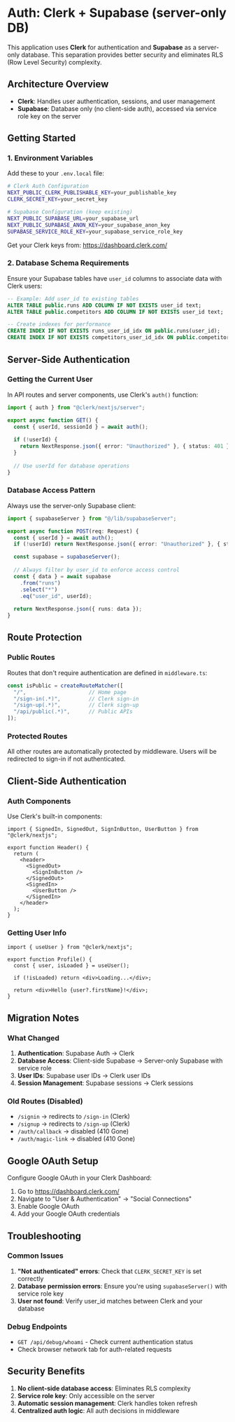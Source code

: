# Auth: Clerk + Supabase (server-only DB)

This application uses **Clerk** for authentication and **Supabase** as a server-only database. This separation provides better security and eliminates RLS (Row Level Security) complexity.

## Architecture Overview

- **Clerk**: Handles user authentication, sessions, and user management
- **Supabase**: Database only (no client-side auth), accessed via service role key on the server

## Getting Started

### 1. Environment Variables

Add these to your `.env.local` file:

```bash
# Clerk Auth Configuration
NEXT_PUBLIC_CLERK_PUBLISHABLE_KEY=your_publishable_key
CLERK_SECRET_KEY=your_secret_key

# Supabase Configuration (keep existing)
NEXT_PUBLIC_SUPABASE_URL=your_supabase_url
NEXT_PUBLIC_SUPABASE_ANON_KEY=your_supabase_anon_key
SUPABASE_SERVICE_ROLE_KEY=your_supabase_service_role_key
```

Get your Clerk keys from: https://dashboard.clerk.com/

### 2. Database Schema Requirements

Ensure your Supabase tables have `user_id` columns to associate data with Clerk users:

```sql
-- Example: Add user_id to existing tables
ALTER TABLE public.runs ADD COLUMN IF NOT EXISTS user_id text;
ALTER TABLE public.competitors ADD COLUMN IF NOT EXISTS user_id text;

-- Create indexes for performance
CREATE INDEX IF NOT EXISTS runs_user_id_idx ON public.runs(user_id);
CREATE INDEX IF NOT EXISTS competitors_user_id_idx ON public.competitors(user_id);
```

## Server-Side Authentication

### Getting the Current User

In API routes and server components, use Clerk's `auth()` function:

```typescript
import { auth } from "@clerk/nextjs/server";

export async function GET() {
  const { userId, sessionId } = await auth();
  
  if (!userId) {
    return NextResponse.json({ error: "Unauthorized" }, { status: 401 });
  }
  
  // Use userId for database operations
}
```

### Database Access Pattern

Always use the server-only Supabase client:

```typescript
import { supabaseServer } from "@/lib/supabaseServer";

export async function POST(req: Request) {
  const { userId } = await auth();
  if (!userId) return NextResponse.json({ error: "Unauthorized" }, { status: 401 });

  const supabase = supabaseServer();
  
  // Always filter by user_id to enforce access control
  const { data } = await supabase
    .from("runs")
    .select("*")
    .eq("user_id", userId);
    
  return NextResponse.json({ runs: data });
}
```

## Route Protection

### Public Routes

Routes that don't require authentication are defined in `middleware.ts`:

```typescript
const isPublic = createRouteMatcher([
  "/",                    // Home page
  "/sign-in(.*)",         // Clerk sign-in
  "/sign-up(.*)",         // Clerk sign-up
  "/api/public(.*)",      // Public APIs
]);
```

### Protected Routes

All other routes are automatically protected by middleware. Users will be redirected to sign-in if not authenticated.

## Client-Side Authentication

### Auth Components

Use Clerk's built-in components:

```tsx
import { SignedIn, SignedOut, SignInButton, UserButton } from "@clerk/nextjs";

export function Header() {
  return (
    <header>
      <SignedOut>
        <SignInButton />
      </SignedOut>
      <SignedIn>
        <UserButton />
      </SignedIn>
    </header>
  );
}
```

### Getting User Info

```tsx
import { useUser } from "@clerk/nextjs";

export function Profile() {
  const { user, isLoaded } = useUser();
  
  if (!isLoaded) return <div>Loading...</div>;
  
  return <div>Hello {user?.firstName}!</div>;
}
```

## Migration Notes

### What Changed

1. **Authentication**: Supabase Auth → Clerk
2. **Database Access**: Client-side Supabase → Server-only Supabase with service role
3. **User IDs**: Supabase user IDs → Clerk user IDs
4. **Session Management**: Supabase sessions → Clerk sessions

### Old Routes (Disabled)

- `/signin` → redirects to `/sign-in` (Clerk)
- `/signup` → redirects to `/sign-up` (Clerk)
- `/auth/callback` → disabled (410 Gone)
- `/auth/magic-link` → disabled (410 Gone)

## Google OAuth Setup

Configure Google OAuth in your Clerk Dashboard:

1. Go to https://dashboard.clerk.com/
2. Navigate to "User & Authentication" → "Social Connections"
3. Enable Google OAuth
4. Add your Google OAuth credentials

## Troubleshooting

### Common Issues

1. **"Not authenticated" errors**: Check that `CLERK_SECRET_KEY` is set correctly
2. **Database permission errors**: Ensure you're using `supabaseServer()` with service role key
3. **User not found**: Verify user_id matches between Clerk and your database

### Debug Endpoints

- `GET /api/debug/whoami` - Check current authentication status
- Check browser network tab for auth-related requests

## Security Benefits

1. **No client-side database access**: Eliminates RLS complexity
2. **Service role key**: Only accessible on the server
3. **Automatic session management**: Clerk handles token refresh
4. **Centralized auth logic**: All auth decisions in middleware
